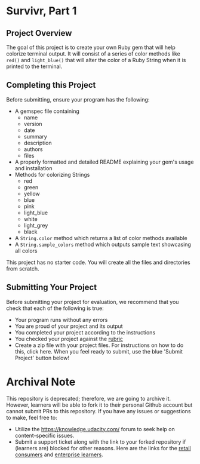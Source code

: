 # Survivr, Part 1

## Project Overview

The goal of this project is to create your own Ruby gem that will help colorize terminal output. It will consist of a series of color methods like `red()` and `light_blue()` that will alter the color of a Ruby String when it is printed to the terminal.

## Completing this Project

Before submitting, ensure your program has the following:

* A gemspec file containing
	* name
	* version
	* date
	* summary
	* description
	* authors
	* files
* A properly formatted and detailed README explaining your gem's usage and installation
* Methods for colorizing Strings
	* red
	* green
	* yellow
	* blue
	* pink
	* light_blue
	* white
	* light_grey
	* black
* A `String.color` method which returns a list of color methods available
* A `String.sample_colors` method which outputs sample text showcasing all colors

This project has no starter code.  You will create all the files and directories from scratch.

## Submitting Your Project

Before submitting your project for evaluation, we recommend that you check that each of the following is true:

* Your program runs without any errors
* You are proud of your project and its output
* You completed your project according to the instructions
* You checked your project against the [rubric](https://docs.google.com/document/d/1wDMSU8kVWetHqDXjEkROmUDJyZobnZSyBz-FOfn6kGU/pub)
* Create a zip file with your project files. For instructions on how to do this, click here. When you feel ready to submit, use the blue 'Submit Project' button below!

 # Archival Note 
 This repository is deprecated; therefore, we are going to archive it. However, learners will be able to fork it to their personal Github account but cannot submit PRs to this repository. If you have any issues or suggestions to make, feel free to: 
- Utilize the https://knowledge.udacity.com/ forum to seek help on content-specific issues. 
- Submit a support ticket along with the link to your forked repository if (learners are) blocked for other reasons. Here are the links for the [retail consumers](https://udacity.zendesk.com/hc/en-us/requests/new) and [enterprise learners](https://udacityenterprise.zendesk.com/hc/en-us/requests/new?ticket_form_id=360000279131).